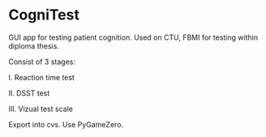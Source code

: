 # CogniTest

GUI app for testing patient cognition. Used on CTU, FBMI for testing within diploma thesis.

Consist of 3 stages:

I.    Reaction time test

II.   DSST test

III.  Vizual test scale


Export into cvs.
Use PyGameZero.
